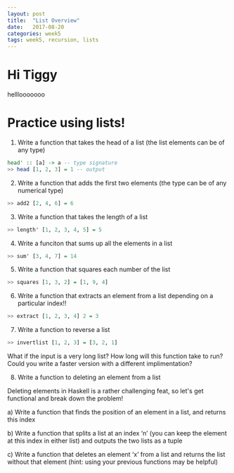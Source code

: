 ```yaml
---
layout: post
title:  "List Overview"
date:   2017-08-20
categories: week5
tags: week5, recursion, lists
---
```


# Hi Tiggy

helllooooooo

# Practice using lists!

1. Write a function that takes the head of a list (the list elements can be of any type)
```haskell
head' :: [a] -> a -- type signature
>> head [1, 2, 3] = 1 -- output
```

2. Write a function that adds the first two elements (the type can be of any numerical type)
```haskell
>> add2 [2, 4, 6] = 6
```

3. Write a function that takes the length of a list
```haskell
>> length' [1, 2, 3, 4, 5] = 5
```

4. Write a funciton that sums up all the elements in a list
```haskell
>> sum' [3, 4, 7] = 14
```

5. Write a function that squares each number of the list
```haskell
>> squares [1, 3, 2] = [1, 9, 4]
```

6. Write a function that extracts an element from a list depending on a particular index!!
```haskell
>> extract [1, 2, 3, 4] 2 = 3
```

7. Write a function to reverse a list
```haskell
>> invertlist [1, 2, 3] = [3, 2, 1]
```
What if the input is a very long list? How long will this function take to run? Could you write a faster version with a different implimentation?

8. Write a function to deleting an element from a list

Deleting elements in Haskell is a rather challenging feat, so let's get functional and break down the problem!

a) Write a function that finds the position of an element in a list, and returns this index

b) Write a function that splits a list at an index ‘n’ (you can keep the element at this index in either list) and outputs the two lists as a tuple

c) Write a function that deletes an element ‘x’ from a list and returns the list without that element (hint: using your previous functions may be helpful)
